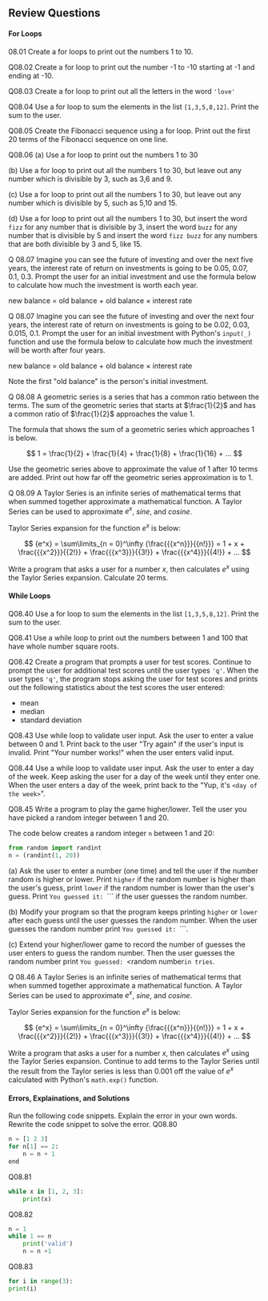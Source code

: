 
## Review Questions
#### For Loops
08.01 Create a for loops to print out the numbers 1 to 10.

Q08.02 Create a for loop to print out the number -1 to -10 starting at -1 and ending at -10.

Q08.03 Create a for loop to print out all the letters in the word ```'love'```

Q08.04 Use a for loop to sum the elements in the list ```[1,3,5,8,12]```. Print the sum to the user.

Q08.05 Create the Fibonacci sequence using a for loop. Print out the first 20 terms of the Fibonacci sequence on one line.

Q08.06 (a) Use a for loop to print out the numbers 1 to 30

(b) Use a for loop to print out all the numbers 1 to 30, but leave out any number which is divisible by 3, such as 3,6 and 9.

(c) Use a for loop to print out all the numbers 1 to 30, but leave out any number which is divisible by 5, such as 5,10 and 15.

(d) Use a for loop to print out all the numbers 1 to 30, but insert the word ```fizz``` for any number that is divisible by 3, insert the word ```buzz``` for any number that is divisible by 5 and insert the word ```fizz buzz``` for any numbers that are both divisible by 3 and 5, like 15.

Q 08.07 Imagine you can see the future of investing and over the next five years, the interest rate of return on investments is going to be 0.05, 0.07, 0.1, 0.3. Prompt the user for an initial investment and use the formula below to calculate how much the investment is worth each year.

new balance = old balance + old balance $\times$ interest rate

Q 08.07 Imagine you can see the future of investing and over the next four years, the interest rate of return on investments is going to be 0.02, 0.03, 0.015, 0.1. Prompt the user for an initial investment with Python's ```input(_)``` function and use the formula below to calculate how much the investment will be worth after four years.

new balance = old balance + old balance $\times$ interest rate

Note the first "old balance" is the person's initial investment.

Q 08.08 A geometric series is a series that has a common ratio between the terms. The sum of the geometric series that starts at $\frac{1}{2}$ and has a common ratio of $\frac{1}{2}$ approaches the value 1. 

The formula that shows the sum of a geometric series which approaches 1 is below.

$$ 1 = \frac{1}{2} + \frac{1}{4} + \frac{1}{8} + \frac{1}{16} + ... $$

Use the geometric series above to approximate the value of 1 after 10 terms are added. Print out how far off the geometric series approximation is to 1.

Q 08.09 A Taylor Series is an infinite series of mathematical terms that when summed together approximate a mathematical function. A Taylor Series can be used to approximate $e^x$, $sine$, and $cosine$.

Taylor Series expansion for the function  $e^x$ is below:

$$  {e^x} = \sum\limits_{n = 0}^\infty  {\frac{{{x^n}}}{{n!}}}  = 1 + x + \frac{{{x^2}}}{{2!}} + \frac{{{x^3}}}{{3!}} + \frac{{{x^4}}}{{4!}} + ... $$

Write a program that asks a user for a number $x$, then calculates $e^x$ using the Taylor Series expansion. Calculate 20 terms.
#### While Loops
Q08.40 Use a for loop to sum the elements in the list ```[1,3,5,8,12]```. Print the sum to the user. 

Q08.41 Use a while loop to print out the numbers between 1 and 100 that have whole number square roots.

Q08.42 Create a program that prompts a user for test scores. Continue to prompt the user for additional test scores until the user types ```'q'```. When the user types ```'q'```, the program stops asking the user for test scores and prints out the following statistics about the test scores the user entered:

 * mean
 * median
 * standard deviation

Q08.43 Use while loop to validate user input. Ask the user to enter a value between 0 and 1. Print back to the user "Try again" if the user's input is invalid. Print "Your number works!" when the user enters valid input.

Q08.44 Use a while loop to validate user input. Ask the user to enter a day of the week. Keep asking the user for a day of the week until they enter one. When the user enters a day of the week, print back to the "Yup, it's ```<day of the week>```".

Q08.45 Write a program to play the game higher/lower. Tell the user you have picked a random integer between 1 and 20. 

The code below creates a random integer ```n``` between 1 and 20:

```python
from random import randint
n = (randint(1, 20))
```

(a) Ask the user to enter a number (one time) and tell the user if the number random is higher or lower. Print ```higher``` if the random number is higher than the user's guess, print ```lower``` if the random number is lower than the user's guess. Print ```You guessed it: ```<random number>``` if the user guesses the random number.

(b) Modify your program so that the program keeps printing ```higher``` or ```lower``` after each guess until the user guesses the random number. When the user guesses the random number print ```You guessed it: ```<random number>```.
    
(c) Extend your higher/lower game to record the number of guesses the user enters to guess the random number. Then the user guesses the random number print ```You guessed: ```<random number``` in ```<number of tries>``` tries```.
    
Q 08.46 A Taylor Series is an infinite series of mathematical terms that when summed together approximate a mathematical function. A Taylor Series can be used to approximate $e^x$, $sine$, and $cosine$.

Taylor Series expansion for the function  $e^x$ is below:

$$  {e^x} = \sum\limits_{n = 0}^\infty  {\frac{{{x^n}}}{{n!}}}  = 1 + x + \frac{{{x^2}}}{{2!}} + \frac{{{x^3}}}{{3!}} + \frac{{{x^4}}}{{4!}} + ... $$

Write a program that asks a user for a number $x$, then calculates $e^x$ using the Taylor Series expansion. Continue to add terms to the Taylor Series until the result from the Taylor series is less than 0.001 off the value of $e^x$ calculated with Python's ```math.exp()``` function. 

#### Errors, Explainations, and Solutions

Run the following code snippets. Explain the error in your own words. Rewrite the code snippet to solve the error.
Q08.80

```python
n = [1 2 3]
for n[1] == 2:
    n = n + 1
end
```

Q08.81

```python
while x in [1, 2, 3]:
    print(x)
```

Q08.82

```python
n = 1
while 1 == n
    print('valid')
    n = n +1
```

Q08.83

```python
for i in range(3):
print(i)
```
 

